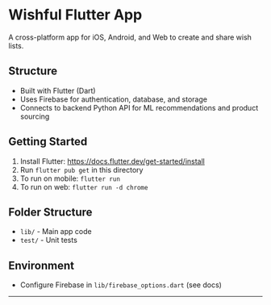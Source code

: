 # Wishful Flutter App

A cross-platform app for iOS, Android, and Web to create and share wish lists.

## Structure
- Built with Flutter (Dart)
- Uses Firebase for authentication, database, and storage
- Connects to backend Python API for ML recommendations and product sourcing

## Getting Started
1. Install Flutter: https://docs.flutter.dev/get-started/install
2. Run `flutter pub get` in this directory
3. To run on mobile: `flutter run`
4. To run on web: `flutter run -d chrome`

## Folder Structure
- `lib/` - Main app code
- `test/` - Unit tests

## Environment
- Configure Firebase in `lib/firebase_options.dart` (see docs)

---
